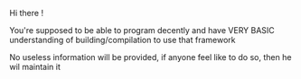 Hi there !

You're supposed to be able to program decently and have VERY BASIC understanding of building/compilation to use that framework

No useless information will be provided, if anyone feel like to do so, then he wil maintain it
